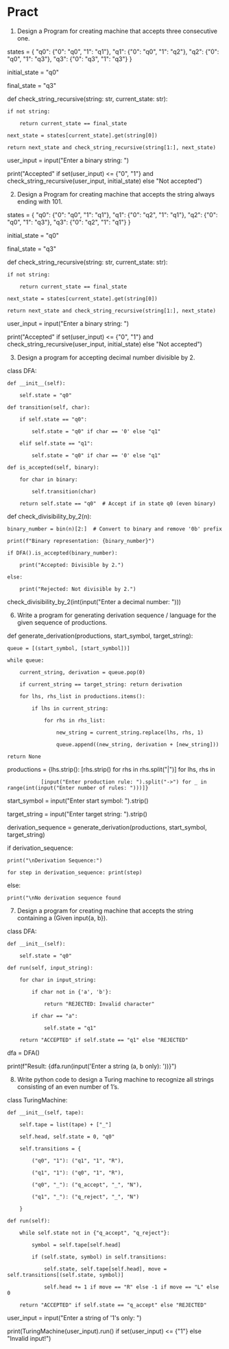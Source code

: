 # Pract


1. Design a Program for creating machine that accepts three consecutive one.

states = { 
    "q0": {"0": "q0", "1": "q1"}, 
    "q1": {"0": "q0", "1": "q2"}, 
    "q2": {"0": "q0", "1": "q3"}, 
    "q3": {"0": "q3", "1": "q3"} 
} 
 
initial_state = "q0" 

final_state = "q3" 
 
def check_string_recursive(string: str, current_state: str): 

    if not string: 
    
        return current_state == final_state 
        
    next_state = states[current_state].get(string[0]) 
    
    return next_state and check_string_recursive(string[1:], next_state) 
 
user_input = input("Enter a binary string: ") 

print("Accepted" if set(user_input) <= {"0", "1"} and check_string_recursive(user_input, initial_state) else "Not accepted")



2. Design a Program for creating machine that accepts the string always ending with 101.

states = { 
    "q0": {"0": "q0", "1": "q1"}, 
    "q1": {"0": "q2", "1": "q1"}, 
    "q2": {"0": "q0", "1": "q3"}, 
    "q3": {"0": "q2", "1": "q1"} 
} 
 
initial_state = "q0" 

final_state = "q3" 
 
def check_string_recursive(string: str, current_state: str): 

    if not string: 
    
        return current_state == final_state 
        
    next_state = states[current_state].get(string[0]) 
    
    return next_state and check_string_recursive(string[1:], next_state) 
 
user_input = input("Enter a binary string: ") 

print("Accepted" if set(user_input) <= {"0", "1"} and check_string_recursive(user_input, initial_state) else "Not accepted") 



3. Design a program for accepting decimal number divisible by 2.

class DFA:

    def __init__(self):
    
        self.state = "q0"
    
    def transition(self, char):
    
        if self.state == "q0":
        
            self.state = "q0" if char == '0' else "q1"
            
        elif self.state == "q1":
        
            self.state = "q0" if char == '0' else "q1"
    
    def is_accepted(self, binary):
    
        for char in binary:
        
            self.transition(char)
            
        return self.state == "q0"  # Accept if in state q0 (even binary)

def check_divisibility_by_2(n):

    binary_number = bin(n)[2:]  # Convert to binary and remove '0b' prefix
    
    print(f"Binary representation: {binary_number}")
    
    if DFA().is_accepted(binary_number):
    
        print("Accepted: Divisible by 2.")
        
    else:
    
        print("Rejected: Not divisible by 2.")

check_divisibility_by_2(int(input("Enter a decimal number: ")))



6.  Write a program for generating derivation sequence / language for the given sequence of productions.

def generate_derivation(productions, start_symbol, target_string):
    
    queue = [(start_symbol, [start_symbol])]
    
    while queue:
        
        current_string, derivation = queue.pop(0)
        
        if current_string == target_string: return derivation
        
        for lhs, rhs_list in productions.items():
            
            if lhs in current_string:
                
                for rhs in rhs_list:
                    
                    new_string = current_string.replace(lhs, rhs, 1)
                    
                    queue.append((new_string, derivation + [new_string]))
                    
    return None


productions = {lhs.strip(): [rhs.strip() for rhs in rhs.split("|")] for lhs, rhs in
               
               [input("Enter production rule: ").split("->") for _ in range(int(input("Enter number of rules: ")))]}

start_symbol = input("Enter start symbol: ").strip()

target_string = input("Enter target string: ").strip()

derivation_sequence = generate_derivation(productions, start_symbol, target_string)

if derivation_sequence:
    
    print("\nDerivation Sequence:")
    
    for step in derivation_sequence: print(step)
    
else:
    
    print("\nNo derivation sequence found



7. Design a program for creating machine that accepts the string containing a (Given input{a, b}). 
 
class DFA: 

    def __init__(self): 
    
        self.state = "q0" 
 
    def run(self, input_string): 
    
        for char in input_string: 
        
            if char not in {'a', 'b'}: 
            
                return "REJECTED: Invalid character" 
                
            if char == "a": 
            
                self.state = "q1" 
                
        return "ACCEPTED" if self.state == "q1" else "REJECTED" 
 
dfa = DFA() 

print(f"Result: {dfa.run(input('Enter a string (a, b only): '))}")



8. Write python code to design a Turing machine to recognize all strings consisting of an even  number of 1’s. 
 
class TuringMachine:

    def __init__(self, tape): 
    
        self.tape = list(tape) + ["_"] 
        
        self.head, self.state = 0, "q0" 
        
        self.transitions = { 
        
            ("q0", "1"): ("q1", "1", "R"), 
            
            ("q1", "1"): ("q0", "1", "R"), 
            
            ("q0", "_"): ("q_accept", "_", "N"), 
            
            ("q1", "_"): ("q_reject", "_", "N") 
            
        } 
 
    def run(self): 
    
        while self.state not in {"q_accept", "q_reject"}: 
        
            symbol = self.tape[self.head] 
            
            if (self.state, symbol) in self.transitions: 
            
                self.state, self.tape[self.head], move = self.transitions[(self.state, symbol)] 
                
                self.head += 1 if move == "R" else -1 if move == "L" else 0 
                
        return "ACCEPTED" if self.state == "q_accept" else "REJECTED" 
        
 
user_input = input("Enter a string of '1's only: ") 

print(TuringMachine(user_input).run() if set(user_input) <= {"1"} else "Invalid input!")
